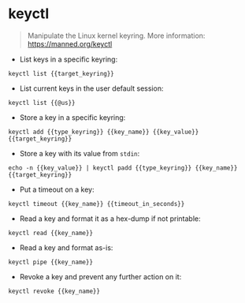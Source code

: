 # keyctl

> Manipulate the Linux kernel keyring.
> More information: <https://manned.org/keyctl>

- List keys in a specific keyring:

`keyctl list {{target_keyring}}`

- List current keys in the user default session:

`keyctl list {{@us}}`

- Store a key in a specific keyring:

`keyctl add {{type_keyring}} {{key_name}} {{key_value}} {{target_keyring}}`

- Store a key with its value from `stdin`:

`echo -n {{key_value}} | keyctl padd {{type_keyring}} {{key_name}} {{target_keyring}}`

- Put a timeout on a key:

`keyctl timeout {{key_name}} {{timeout_in_seconds}}`

- Read a key and format it as a hex-dump if not printable:

`keyctl read {{key_name}}`

- Read a key and format as-is:

`keyctl pipe {{key_name}}`

- Revoke a key and prevent any further action on it:

`keyctl revoke {{key_name}}`
